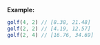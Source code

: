 **Example:**

```javascript
golf(4, 2) // [8.38, 21.48]
golf(2, 2) // [4.19, 12.57]
golf(2, 4) // [16.76, 34.69]
```

